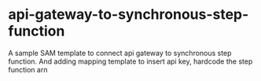# api-gateway-to-synchronous-step-function
A sample SAM template to connect api gateway to synchronous step function. And adding mapping template to insert api key, hardcode the step function arn
